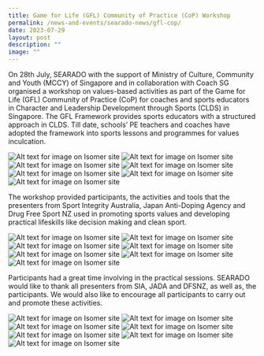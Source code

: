 ```yaml
---
title: Game for Life (GFL) Community of Practice (CoP) Workshop
permalink: /news-and-events/searado-news/gfl-cop/
date: 2023-07-29
layout: post
description: ""
image: ""
---
```


On 28th July, SEARADO with the support of Ministry of Culture, Community and Youth (MCCY) of Singapore and in collaboration with Coach SG organised a workshop on values-based activities as part of the Game for Life (GFL) Community of Practice (CoP) for coaches and sports educators in Character and Leadership Development through Sports (CLDS) in Singapore. The GFL Framework provides sports educators with a structured approach in CLDS. Till date, schools’ PE teachers and coaches have adopted the framework into sports lessons and programmes for values inculcation.

![Alt text for image on Isomer site](/images/GFL,%20COP%20Workshop/gfl001.jpg)
![Alt text for image on Isomer site](/images/GFL,%20COP%20Workshop/gfl002.jpg)
![Alt text for image on Isomer site](/images/GFL,%20COP%20Workshop/gfl003.jpg)
![Alt text for image on Isomer site](/images/GFL,%20COP%20Workshop/gfl004.jpg)
![Alt text for image on Isomer site](/images/GFL,%20COP%20Workshop/gfl005.jpg)
![Alt text for image on Isomer site](/images/GFL,%20COP%20Workshop/gfl006.jpg)
![Alt text for image on Isomer site](/images/GFL,%20COP%20Workshop/gfl007.jpg)

The workshop provided participants, the activities and tools that the presenters from Sport Integrity Australia, Japan Anti-Doping Agency and Drug Free Sport NZ used in promoting sports values and developing practical lifeskills like decision making and clean sport.

![Alt text for image on Isomer site](/images/GFL,%20COP%20Workshop/gfl008.jpg)
![Alt text for image on Isomer site](/images/GFL,%20COP%20Workshop/gfl009.jpg)
![Alt text for image on Isomer site](/images/GFL,%20COP%20Workshop/gfl010.jpg)
![Alt text for image on Isomer site](/images/GFL,%20COP%20Workshop/gfl011.jpg)
![Alt text for image on Isomer site](/images/GFL,%20COP%20Workshop/gfl012.jpg)
![Alt text for image on Isomer site](/images/GFL,%20COP%20Workshop/gfl013.jpg)
![Alt text for image on Isomer site](/images/GFL,%20COP%20Workshop/gfl014.jpg)

Participants had a great time involving in the practical sessions. SEARADO would like to thank all presenters from SIA, JADA and DFSNZ, as well as, the participants. We would also like to encourage all participants to carry out and promote these activities.

![Alt text for image on Isomer site](/images/GFL,%20COP%20Workshop/gfl015.jpg)
![Alt text for image on Isomer site](/images/GFL,%20COP%20Workshop/gfl016.jpg)
![Alt text for image on Isomer site](/images/GFL,%20COP%20Workshop/gfl017.jpg)
![Alt text for image on Isomer site](/images/GFL,%20COP%20Workshop/gfl018.jpg)
![Alt text for image on Isomer site](/images/GFL,%20COP%20Workshop/gfl019.jpg)
![Alt text for image on Isomer site](/images/GFL,%20COP%20Workshop/gfl020.jpg)
![Alt text for image on Isomer site](/images/GFL,%20COP%20Workshop/gfl021.jpg)



